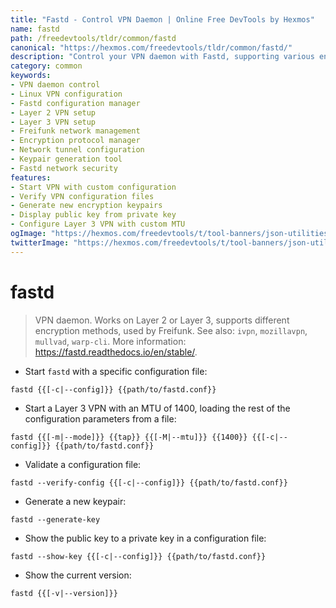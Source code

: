 ```yaml
---
title: "Fastd - Control VPN Daemon | Online Free DevTools by Hexmos"
name: fastd
path: /freedevtools/tldr/common/fastd
canonical: "https://hexmos.com/freedevtools/tldr/common/fastd/"
description: "Control your VPN daemon with Fastd, supporting various encryption methods. Securely manage network connections with a lightweight, configurable VPN tool. Free online tool, no registration required."
category: common
keywords:
- VPN daemon control
- Linux VPN configuration
- Fastd configuration manager
- Layer 2 VPN setup
- Layer 3 VPN setup
- Freifunk network management
- Encryption protocol manager
- Network tunnel configuration
- Keypair generation tool
- Fastd network security
features:
- Start VPN with custom configuration
- Verify VPN configuration files
- Generate new encryption keypairs
- Display public key from private key
- Configure Layer 3 VPN with custom MTU
ogImage: "https://hexmos.com/freedevtools/t/tool-banners/json-utilities-banner.png"
twitterImage: "https://hexmos.com/freedevtools/t/tool-banners/json-utilities-banner.png"
---
```


# fastd

> VPN daemon.
> Works on Layer 2 or Layer 3, supports different encryption methods, used by Freifunk.
> See also: `ivpn`, `mozillavpn`, `mullvad`, `warp-cli`.
> More information: <https://fastd.readthedocs.io/en/stable/>.

- Start `fastd` with a specific configuration file:

`fastd {{[-c|--config]}} {{path/to/fastd.conf}}`

- Start a Layer 3 VPN with an MTU of 1400, loading the rest of the configuration parameters from a file:

`fastd {{[-m|--mode]}} {{tap}} {{[-M|--mtu]}} {{1400}} {{[-c|--config]}} {{path/to/fastd.conf}}`

- Validate a configuration file:

`fastd --verify-config {{[-c|--config]}} {{path/to/fastd.conf}}`

- Generate a new keypair:

`fastd --generate-key`

- Show the public key to a private key in a configuration file:

`fastd --show-key {{[-c|--config]}} {{path/to/fastd.conf}}`

- Show the current version:

`fastd {{[-v|--version]}}`
